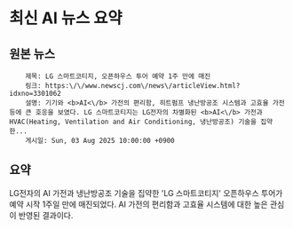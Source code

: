 # 최신 AI 뉴스 요약

## 원본 뉴스
		제목: LG 스마트코티지, 오픈하우스 투어 예약 1주 만에 매진
		링크: https:\/\/www.newscj.com\/news\/articleView.html?idxno=3301062
		설명: 기기와 <b>AI<\/b> 가전의 편리함, 히트펌프 냉난방공조 시스템과 고효율 가전 등에 큰 호응을 보였다. LG 스마트코티지는 LG전자의 차별화된 <b>AI<\/b> 가전과 HVAC(Heating, Ventilation and Air Conditioning, 냉난방공조) 기술을 집약한... 
		게시일: Sun, 03 Aug 2025 10:00:00 +0900


## 요약
LG전자의 AI 가전과 냉난방공조 기술을 집약한 'LG 스마트코티지' 오픈하우스 투어가 예약 시작 1주일 만에 매진되었다. AI 가전의 편리함과 고효율 시스템에 대한 높은 관심이 반영된 결과이다.
